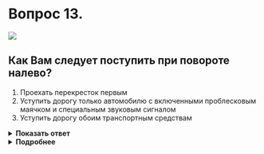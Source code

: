 # Вопрос 13.

![](https://s.drom.ru/i24227/pdd/tickets/2016/1542609135.jpg)

## Как Вам следует поступить при повороте налево?

1. Проехать перекресток первым
2. Уступить дорогу только автомобилю с включенными проблесковым маячком и специальным звуковым сигналом
3. Уступить дорогу обоим транспортным средствам

<details>
<summary><b>Показать ответ</b></summary>
Правильный ответ: 3
</details>
<details>
<summary><b>Подробнее</b></summary>
Перекрёсток регулируемый. Знаки приоритета «не работают». «Оперативник» со специальными сигналами отступает от требований сигналов светофора. Другие водители обязаны обеспечить его беспрепятственный проезд. При повороте налево Вы обязаны уступить легковому автомобилю, движущемуся прямо со встречного направления.
(Пункты 3.1, 3.2, 13.3, 13.4 ПДД)
</details>
